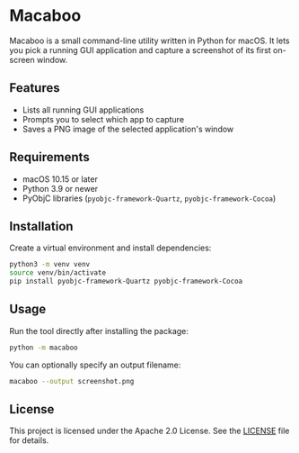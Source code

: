 # Macaboo

Macaboo is a small command-line utility written in Python for macOS. It lets you
pick a running GUI application and capture a screenshot of its first on-screen
window.

## Features

- Lists all running GUI applications
- Prompts you to select which app to capture
- Saves a PNG image of the selected application's window

## Requirements

- macOS 10.15 or later
- Python 3.9 or newer
- PyObjC libraries (`pyobjc-framework-Quartz`, `pyobjc-framework-Cocoa`)

## Installation

Create a virtual environment and install dependencies:

```bash
python3 -m venv venv
source venv/bin/activate
pip install pyobjc-framework-Quartz pyobjc-framework-Cocoa
```

## Usage

Run the tool directly after installing the package:

```bash
python -m macaboo
```

You can optionally specify an output filename:

```bash
macaboo --output screenshot.png
```

## License

This project is licensed under the Apache 2.0 License. See the
[LICENSE](LICENSE) file for details.
